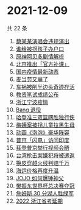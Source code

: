 # 2021-12-09

共 22 条

<!-- BEGIN ZHIHUSEARCH -->
<!-- 最后更新时间 Thu Dec 09 2021 07:09:15 GMT+0800 (China Standard Time) -->
1. [蔡某某演唱会违规演出](https://www.zhihu.com/search?q=蔡某某)
1. [谁给被拐孩子办户口](https://www.zhihu.com/search?q=被拐孩子)
1. [原神阿贝多剧情解析](https://www.zhihu.com/search?q=原神)
1. [北京推出「官方补课」](https://www.zhihu.com/search?q=北京官方补课)
1. [国内疫情最新动态](https://www.zhihu.com/search?q=疫情)
1. [麦当劳又崩了](https://www.zhihu.com/search?q=麦当劳)
1. [车祸被削半边头奇迹存活](https://www.zhihu.com/search?q=女子车祸)
1. [教资笔试成绩公布](https://www.zhihu.com/search?q=教资笔试成绩)
1. [浙江宁波疫情](https://www.zhihu.com/search?q=宁波)
1. [Bang 退役](https://www.zhihu.com/search?q=Bang)
1. [哈登准三双篮网胜独行侠](https://www.zhihu.com/search?q=篮网)
1. [梅姨案被拐儿童拉黑生母](https://www.zhihu.com/search?q=梅姨)
1. [动画《泡泡》豪华阵容](https://www.zhihu.com/search?q=泡泡)
1. [普京「闪电」访问印度](https://www.zhihu.com/search?q=普京)
1. [拜登普京举行视频会晤](https://www.zhihu.com/search?q=拜登普京会晤)
1. [台湾枪击案嫌犯将被遣返](https://www.zhihu.com/search?q=台湾枪击案)
1. [换皮穿越火线判赔千万](https://www.zhihu.com/search?q=穿越火线)
1. [海运价格再度升温](https://www.zhihu.com/search?q=海运)
1. [JOJO 如何爆锤神父](https://www.zhihu.com/search?q=石之海)
1. [樊振东世界杯总决赛夺冠](https://www.zhihu.com/search?q=樊振东)
1. [詹姆斯 30 分湖人胜绿军](https://www.zhihu.com/search?q=湖人)
1. [2022 浙江省考延期](https://www.zhihu.com/search?q=浙江省考)
<!-- END ZHIHUSEARCH -->
